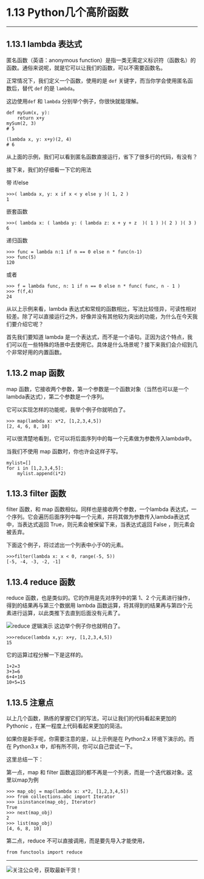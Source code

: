 # 1.13 Python几个高阶函数

---

## 1.13.1 lambda 表达式

匿名函数（英语：anonymous function）是指一类无需定义标识符（函数名）的函数。通俗来说呢，就是它可以让我们的函数，可以不需要函数名。

正常情况下，我们定义一个函数，使用的是 `def` 关键字，而当你学会使用匿名函数后，替代 `def` 的是 `lambda`。

这边使用`def` 和 `lambda` 分别举个例子，你很快就能理解。
```
def mySum(x, y):
    return x+y
mySum(2, 3)
# 5

(lambda x, y: x+y)(2, 4)
# 6
```
从上面的示例，我们可以看到匿名函数直接运行，省下了很多行的代码，有没有？

接下来，我们的仔细看一下它的用法

带 if/else
```
>>>( lambda x, y: x if x < y else y )( 1, 2 )
1
```
嵌套函数
```
>>>( lambda x: ( lambda y: ( lambda z: x + y + z  )( 1 ) )( 2 ) )( 3 )
6
```
递归函数
```
>>> func = lambda n:1 if n == 0 else n * func(n-1)
>>> func(5)
120
```
或者
```
>>> f = lambda func, n: 1 if n == 0 else n * func( func, n - 1 )
>>> f(f,4)
24
```

从以上示例来看，lambda 表达式和常规的函数相比，写法比较怪异，可读性相对较差。除了可以直接运行之外，好像并没有其他较为突出的功能，为什么在今天我们要介绍它呢？

首先我们要知道 lambda 是一个表达式，而不是一个语句。正因为这个特点，我们可以在一些特殊的场景中去使用它。具体是什么场景呢？接下来我们会介绍到几个非常好用的内置函数。

## 1.13.2 map 函数

map 函数，它接收两个参数，第一个参数是一个函数对象（当然也可以是一个lambda表达式），第二个参数是一个序列。

它可以实现怎样的功能呢，我举个例子你就明白了。
```
>>> map(lambda x: x*2, [1,2,3,4,5])
[2, 4, 6, 8, 10]
```
可以很清楚地看到，它可以将后面序列中的每一个元素做为参数传入lambda中。

当我们不使用 map 函数时，你也许会这样子写。
```
mylist=[]
for i in [1,2,3,4,5]:
    mylist.append(i*2)
```

## 1.13.3 filter 函数

filter 函数，和 map 函数相似。同样也是接收两个参数，一个lambda 表达式，一个序列。它会遍历后面序列中每一个元素，并将其做为参数传入lambda表达式中，当表达式返回 True，则元素会被保留下来，当表达式返回 False ，则元素会被丢弃。

下面这个例子，将过滤出一个列表中小于0的元素。
```
>>>filter(lambda x: x < 0, range(-5, 5))
[-5, -4, -3, -2, -1]
```

## 1.13.4 reduce 函数

reduce 函数，也是类似的。它的作用是先对序列中的第 1、2 个元素进行操作，得到的结果再与第三个数据用 lambda 函数运算，将其得到的结果再与第四个元素进行运算，以此类推下去直到后面没有元素了。

![reduce 逻辑演示](https://ws1.sinaimg.cn/large/8f640247gy1fyx6i8q3anj208c04u3yu.jpg)
这边举个例子你也就明白了。
```
>>>reduce(lambda x,y: x+y, [1,2,3,4,5])
15
```
它的运算过程分解一下是这样的。
```
1+2=3
3+3=6
6+4+10
10+5=15
```

## 1.13.5 注意点

以上几个函数，熟练的掌握它们的写法，可以让我们的代码看起来更加的 Pythonic ，在某一程度上代码看起来更加的简洁。

如果你是新手呢，你需要注意的是，以上示例是在 Python2.x 环境下演示的。而在 Python3.x 中，却有所不同，你可以自己尝试一下。

这里总结一下：

第一点，map 和 filter 函数返回的都不再是一个列表，而是一个迭代器对象。这里以map为例
```
>>> map_obj = map(lambda x: x*2, [1,2,3,4,5])
>>> from collections.abc import Iterator
>>> isinstance(map_obj, Iterator)
True
>>> next(map_obj)
2
>>> list(map_obj)
[4, 6, 8, 10]
```

第二点，reduce 不可以直接调用，而是要先导入才能使用，
```
from functools import reduce
```



---

![关注公众号，获取最新干货！](https://ws1.sinaimg.cn/large/8f640247gy1fyi60fxos4j20u00a8tdz.jpg)
